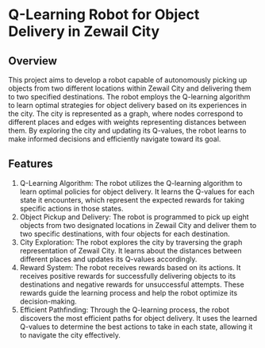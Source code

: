 # Q-Learning Robot for Object Delivery in Zewail City
## Overview 
This project aims to develop a robot capable of autonomously picking up objects from two different locations within Zewail City and delivering them to two specified destinations. The robot employs the Q-learning algorithm to learn optimal strategies for object delivery based on its experiences in the city. The city is represented as a graph, where nodes correspond to different places and edges with weights representing distances between them. By exploring the city and updating its Q-values, the robot learns to make informed decisions and efficiently navigate toward its goal.

## Features
1. Q-Learning Algorithm: The robot utilizes the Q-learning algorithm to learn optimal policies for object delivery. It learns the Q-values for each state it encounters, which represent the expected rewards for taking specific actions in those states.
2. Object Pickup and Delivery: The robot is programmed to pick up eight objects from two designated locations in Zewail City and deliver them to two specific destinations, with four objects for each destination.
3. City Exploration: The robot explores the city by traversing the graph representation of Zewail City. It learns about the distances between different places and updates its Q-values accordingly.
4. Reward System: The robot receives rewards based on its actions. It receives positive rewards for successfully delivering objects to its destinations and negative rewards for unsuccessful attempts. These rewards guide the learning process and help the robot optimize its decision-making.
5. Efficient Pathfinding: Through the Q-learning process, the robot discovers the most efficient paths for object delivery. It uses the learned Q-values to determine the best actions to take in each state, allowing it to navigate the city effectively.
